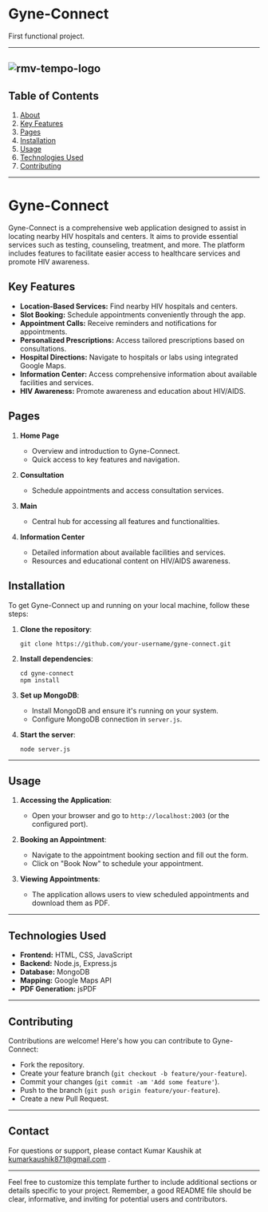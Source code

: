 # Gyne-Connect
First functional project.

---
![rmv-tempo-logo](https://github.com/kkaushik14/Gyne-Connect/assets/147918121/d8709b1b-a6ba-4f1a-907f-518b88b3892f)
---

## Table of Contents

1. [About](#Gyne-Connect)
2. [Key Features](#key-features)
3. [Pages](#pages)
4. [Installation](#installation)
5. [Usage](#usage)
6. [Technologies Used](#technologies-used)
7. [Contributing](#contributing)
---

# Gyne-Connect

Gyne-Connect is a comprehensive web application designed to assist in locating nearby HIV hospitals and centers. It aims to provide essential services such as testing, counseling, treatment, and more. The platform includes features to facilitate easier access to healthcare services and promote HIV awareness.

## Key Features

- **Location-Based Services:** Find nearby HIV hospitals and centers.
- **Slot Booking:** Schedule appointments conveniently through the app.
- **Appointment Calls:** Receive reminders and notifications for appointments.
- **Personalized Prescriptions:** Access tailored prescriptions based on consultations.
- **Hospital Directions:** Navigate to hospitals or labs using integrated Google Maps.
- **Information Center:** Access comprehensive information about available facilities and services.
- **HIV Awareness:** Promote awareness and education about HIV/AIDS.

## Pages

1. **Home Page**
   - Overview and introduction to Gyne-Connect.
   - Quick access to key features and navigation.

2. **Consultation**
   - Schedule appointments and access consultation services.

3. **Main**
   - Central hub for accessing all features and functionalities.

4. **Information Center**
   - Detailed information about available facilities and services.
   - Resources and educational content on HIV/AIDS awareness.

## Installation

To get Gyne-Connect up and running on your local machine, follow these steps:

1. **Clone the repository**:
   ```
   git clone https://github.com/your-username/gyne-connect.git
   ```

2. **Install dependencies**:
   ```
   cd gyne-connect
   npm install
   ```

3. **Set up MongoDB**:
   - Install MongoDB and ensure it's running on your system.
   - Configure MongoDB connection in `server.js`.

4. **Start the server**:
   ```
   node server.js
   ```

---

## Usage

1. **Accessing the Application**:
   - Open your browser and go to `http://localhost:2003` (or the configured port).

2. **Booking an Appointment**:
   - Navigate to the appointment booking section and fill out the form.
   - Click on "Book Now" to schedule your appointment.

3. **Viewing Appointments**:
   - The application allows users to view scheduled appointments and download them as PDF.

---

## Technologies Used

- **Frontend:** HTML, CSS, JavaScript
- **Backend:** Node.js, Express.js
- **Database:** MongoDB
- **Mapping:** Google Maps API
- **PDF Generation:** jsPDF

---

## Contributing

Contributions are welcome! Here's how you can contribute to Gyne-Connect:
- Fork the repository.
- Create your feature branch (`git checkout -b feature/your-feature`).
- Commit your changes (`git commit -am 'Add some feature'`).
- Push to the branch (`git push origin feature/your-feature`).
- Create a new Pull Request.

---

## Contact

For questions or support, please contact Kumar Kaushik at kumarkaushik871@gmail.com .

---

Feel free to customize this template further to include additional sections or details specific to your project. Remember, a good README file should be clear, informative, and inviting for potential users and contributors.
